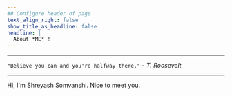 ```yaml
---
## Configure header of page
text_align_right: false
show_title_as_headline: false
headline: |
  About *ME* !
---
```


<!-- this is a subheadline -->
---
` "Believe you can and you're halfway there." ` - *T. Roosevelt* 

---

Hi, I'm Shreyash Somvanshi. Nice to meet you.
